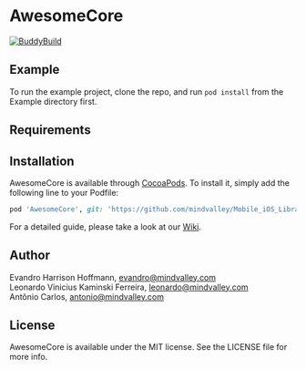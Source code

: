 # AwesomeCore

[![BuddyBuild](https://dashboard.buddybuild.com/api/statusImage?appID=59b012f697acdb000125b94e&branch=master&build=latest)](https://dashboard.buddybuild.com/apps/59b012f697acdb000125b94e/build/latest?branch=master)

## Example

To run the example project, clone the repo, and run `pod install` from the Example directory first.

## Requirements

## Installation

AwesomeCore is available through [CocoaPods](http://cocoapods.org). To install
it, simply add the following line to your Podfile:

```ruby
pod 'AwesomeCore', git: 'https://github.com/mindvalley/Mobile_iOS_Library_AwesomeCore.git', tag: '0.14.7'
```

For a detailed guide, please take a look at our [Wiki](https://github.com/mindvalley/Mobile_iOS_Library_AwesomeCore/wiki).

## Author

Evandro Harrison Hoffmann, evandro@mindvalley.com  
Leonardo Vinicius Kaminski Ferreira, leonardo@mindvalley.com  
Antônio Carlos, antonio@mindvalley.com

## License

AwesomeCore is available under the MIT license. See the LICENSE file for more info.

